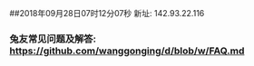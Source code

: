 ##2018年09月28日07时12分07秒 新址: 142.93.22.116
### 兔友常见问题及解答: https://github.com/wanggonging/d/blob/w/FAQ.md
